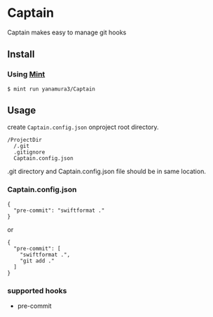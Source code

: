 # Captain

Captain makes easy to manage git hooks

## Install

### Using [Mint](https://github.com/yonaskolb/Mint)

```
$ mint run yanamura3/Captain
```

## Usage

create `Captain.config.json` onproject root directory.

```
/ProjectDir
  /.git
  .gitignore
  Captain.config.json
```
.git directory and Captain.config.json file should be in same location.

### Captain.config.json

```
{
  "pre-commit": "swiftformat ."
}
```

or

```
{
  "pre-commit": [
    "swiftformat .",
    "git add ."
  ]
}
```

### supported hooks

- pre-commit
